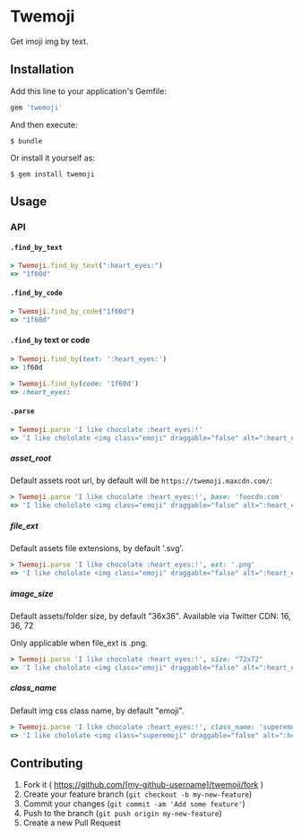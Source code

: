 # Twemoji

Get imoji img by text.

## Installation

Add this line to your application's Gemfile:

```ruby
gem 'twemoji'
```

And then execute:

    $ bundle

Or install it yourself as:

    $ gem install twemoji

## Usage

### API

#### `.find_by_text`

```ruby
> Twemoji.find_by_text(":heart_eyes:")
=> "1f60d"
```

#### `.find_by_code`

```ruby
> Twemoji.find_by_code("1f60d")
=> "1f60d"
```

#### `.find_by` text or code

```ruby
> Twemoji.find_by(text: ':heart_eyes:')
=> 1f60d

> Twemoji.find_by(code: '1f60d')
=> :heart_eyes:
```

#### `.parse`

```ruby
> Twemoji.parse 'I like chocolate :heart_eyes:!'
=> 'I like chololate <img class="emoji" draggable="false" alt=":heart_eyes:" src="https://twemoji.maxcdn.com/36x36/1f60d.png">'
```

##### asset_root

Default assets root url, by default will be `https://twemoji.maxcdn.com/`:

```ruby
> Twemoji.parse 'I like chocolate :heart_eyes:!', base: 'foocdn.com'
=> 'I like chololate <img class="emoji" draggable="false" alt=":heart_eyes:" src="https://foocdn.com/36x36/1f60d.png">'
```

##### file_ext

Default assets file extensions, by default '.svg'.

```ruby
> Twemoji.parse 'I like chocolate :heart_eyes:!', ext: '.png'
=> 'I like chololate <img class="emoji" draggable="false" alt=":heart_eyes:" src="https://twemoji.maxcdn.com/16x16/1f60d.png">'
```

##### image_size

Default assets/folder size, by default "36x36". Available via Twitter CDN: 16, 36, 72

Only applicable when file_ext is .png.

```ruby
> Twemoji.parse 'I like chocolate :heart_eyes:!', size: "72x72"
=> 'I like chololate <img class="emoji" draggable="false" alt=":heart_eyes:" src="https://foocdn.com/72x72/1f60d.png">'
```

##### class_name

Default img css class name, by default "emoji".

```ruby
> Twemoji.parse 'I like chocolate :heart_eyes:!', class_name: 'superemoji'
=> 'I like chololate <img class="superemoji" draggable="false" alt=":heart_eyes:" src="https://foocdn.com/72x72/1f60d.png">'
```

## Contributing

1. Fork it ( https://github.com/[my-github-username]/twemoji/fork )
2. Create your feature branch (`git checkout -b my-new-feature`)
3. Commit your changes (`git commit -am 'Add some feature'`)
4. Push to the branch (`git push origin my-new-feature`)
5. Create a new Pull Request
